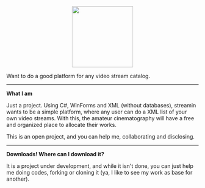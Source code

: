 <center><img src="http://i.imgur.com/eWeHntM.png" height="160vh" /></center>
<p>Want to do a good platform for any video stream catalog.

<hr>

<b>What I am</b>

Just a project. Using C#, WinForms and XML (without databases), streamin wants to be a simple platform, where any user can do a XML list of your own video streams. With this, the amateur cinematography will have a free and organized place to allocate their works. 

This is an open project, and you can help me, collaborating and disclosing.

<hr>

<b>Downloads! Where can I download it?</b>

It is a project under development, and while it isn't done, you can just help me doing codes, forking or cloning it (ya, I like to see my work as base for another).
